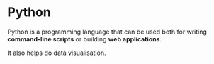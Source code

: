 # Python


Python is a programming language that can be used both for writing **command-line scripts** or building **web applications**.































































It also helps do data visualisation.